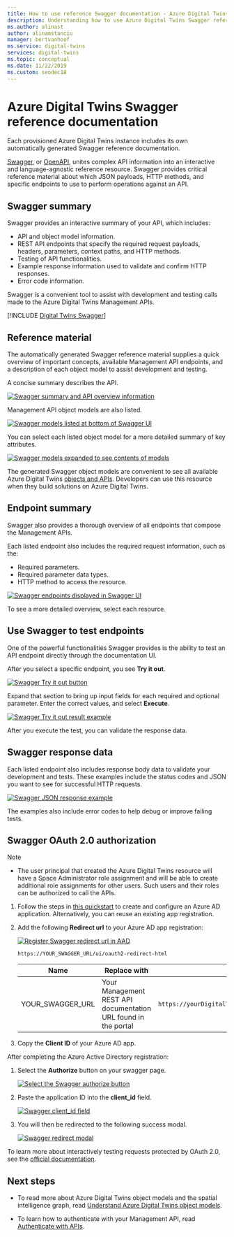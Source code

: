 ```yaml
---
title: How to use reference Swagger documentation - Azure Digital Twins | Microsoft Docs
description: Understanding how to use Azure Digital Twins Swagger reference documentation.
ms.author: alinast
author: alinamstanciu
manager: bertvanhoof
ms.service: digital-twins
services: digital-twins
ms.topic: conceptual
ms.date: 11/22/2019
ms.custom: seodec18
---
```


# Azure Digital Twins Swagger reference documentation

Each provisioned Azure Digital Twins instance includes its own automatically generated Swagger reference documentation.

[Swagger](https://swagger.io/), or [OpenAPI](https://www.openapis.org/), unites complex API information into an interactive and language-agnostic reference resource. Swagger provides critical reference material about which JSON payloads, HTTP methods, and specific endpoints to use to perform operations against an API.

## Swagger summary

Swagger provides an interactive summary of your API, which includes:

* API and object model information.
* REST API endpoints that specify the required request payloads, headers, parameters, context paths, and HTTP methods.
* Testing of API functionalities.
* Example response information used to validate and confirm HTTP responses.
* Error code information.

Swagger is a convenient tool to assist with development and testing calls made to the Azure Digital Twins Management APIs.

[!INCLUDE [Digital Twins Swagger](../../includes/digital-twins-swagger.md)]

## Reference material

The automatically generated Swagger reference material supplies a quick overview of important concepts, available Management API endpoints, and a description of each object model to assist development and testing.

A concise summary describes the API.

[![Swagger summary and API overview information](media/how-to-use-swagger/swagger-management-top-img.png)](media/how-to-use-swagger/swagger-management-top-img.png#lightbox)

Management API object models are also listed.

[![Swagger models listed at bottom of Swagger UI](media/how-to-use-swagger/swagger-management-models-img.png)](media/how-to-use-swagger/swagger-management-models-img.png#lightbox)

You can select each listed object model for a more detailed summary of key attributes.

[![Swagger models expanded to see contents of models](media/how-to-use-swagger/swagger-management-model-img.png)](media/how-to-use-swagger/swagger-management-model-img.png#lightbox)

The generated Swagger object models are convenient to see all available Azure Digital Twins [objects and APIs](./concepts-objectmodel-spatialgraph.md). Developers can use this resource when they build solutions on Azure Digital Twins.

## Endpoint summary

Swagger also provides a thorough overview of all endpoints that compose the Management APIs.

Each listed endpoint also includes the required request information, such as the:

* Required parameters.
* Required parameter data types.
* HTTP method to access the resource.

[![Swagger endpoints displayed in Swagger UI](media/how-to-use-swagger/swagger-management-endpoints-img.png)](media/how-to-use-swagger/swagger-management-endpoints-img.png#lightbox)

To see a more detailed overview, select each resource.

## Use Swagger to test endpoints

One of the powerful functionalities Swagger provides is the ability to test an API endpoint directly through the documentation UI.

After you select a specific endpoint, you see **Try it out**.

[![Swagger Try it out button](media/how-to-use-swagger/swagger-management-try-img.png)](media/how-to-use-swagger/swagger-management-try-img.png#lightbox)

Expand that section to bring up input fields for each required and optional parameter. Enter the correct values, and select **Execute**.

[![Swagger Try it out result example](media/how-to-use-swagger/swagger-management-tried-img.png)](media/how-to-use-swagger/swagger-management-tried-img.png#lightbox)

After you execute the test, you can validate the response data.

## Swagger response data

Each listed endpoint also includes response body data to validate your development and tests. These examples include the status codes and JSON you want to see for successful HTTP requests.

[![Swagger JSON response example](media/how-to-use-swagger/swagger-management-response-img.png)](media/how-to-use-swagger/swagger-management-response-img.png#lightbox)

The examples also include error codes to help debug or improve failing tests.

## Swagger OAuth 2.0 authorization

> [!NOTE]
> * The user principal that created the Azure Digital Twins resource will have a Space Administrator role assignment and will be able to create additional role assignments for other users. Such users and their roles can be authorized to call the APIs.

1. Follow the steps in [this quickstart](https://docs.microsoft.com/azure/active-directory/develop/quickstart-v1-integrate-apps-with-azure-ad) to create and configure an Azure AD application. Alternatively, you can reuse an existing app registration.

1. Add the following **Redirect url** to your Azure AD app registration:

    [![Register Swagger redirect url in AAD](media/how-to-use-swagger/swagger-aad-redirect-url-registration.png)](media/how-to-use-swagger/swagger-aad-redirect-url-registration.png#lightbox)

    ```plaintext
    https://YOUR_SWAGGER_URL/ui/oauth2-redirect-html
    ```
    | Name  | Replace with | Example |
    |---------|---------|---------|
    | YOUR_SWAGGER_URL | Your Management REST API documentation URL found in the portal  | `https://yourDigitalTwinsName.yourLocation.azuresmartspaces.net/management/swagger` |

1. Copy the **Client ID** of your Azure AD app.

After completing the Azure Active Directory registration:

1. Select the **Authorize** button on your swagger page.

    [![Select the Swagger authorize button](media/how-to-use-swagger/swagger-select-authorize-btn.png)](media/how-to-use-swagger/swagger-select-authorize-btn.png#lightbox)

1. Paste the application ID into the **client_id** field.

    [![Swagger client_id field](media/how-to-use-swagger/swagger-auth-form.png)](media/how-to-use-swagger/swagger-auth-form.png#lightbox)

1. You will then be redirected to the following success modal.

    [![Swagger redirect modal](media/how-to-use-swagger/swagger-auth-redirect-img.png)](media/how-to-use-swagger/swagger-auth-redirect-img.png#lightbox)

To learn more about interactively testing requests protected by OAuth 2.0, see the [official documentation](https://swagger.io/docs/specification/authentication/oauth2/).

## Next steps

- To read more about Azure Digital Twins object models and the spatial intelligence graph, read [Understand Azure Digital Twins object models](./concepts-objectmodel-spatialgraph.md).

- To learn how to authenticate with your Management API, read [Authenticate with APIs](./security-authenticating-apis.md).